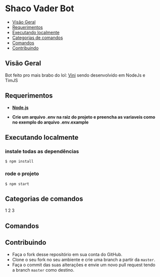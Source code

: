 # Shaco Vader Bot

- [Visão Geral](#visão-geral)
- [Requerimentos](#requerimentos)
- [Executando localmente](#executando-localmente)
- [Categorias de comandos](#categorias-de-comandos)
- [Comandos](#comandos)
- [Contribuindo](#contribuindo)

## Visão Geral

Bot feito pro mais brabo do lol: [Vini](https://www.twitch.tv/ToTrilstado) sendo desenvolvido em NodeJs e TimJS

## Requerimentos

- **[Node.js](https://www.nodejs.org/)**

- **Crie um arquivo .env na raiz do projeto e preencha as variaveis como no exemplo do arquivo .env.example**

## Executando localmente

### instale todas as dependências
```
$ npm install 
```

### rode o projeto
```
$ npm start 
```

## Categorias de comandos

1
2
3

## Comandos


## Contribuindo

- Faça o fork desse repositório em sua conta do GitHub.
- Clone o seu fork no seu ambiente e crie uma branch a partir da `master`.
- Faça o commit das suas alterações e envie um novo pull request tendo a branch `master` como destino.
